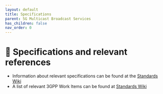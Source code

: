 ```yaml
---
layout: default
title: Specifications
parent: 5G Multicast Broadcast Services
has_children: false
nav_order: 0
---
```

# 📑 Specifications and relevant references
* Information about relevant specifications can be found at the [Standards Wiki](https://github.com/5G-MAG/Standards/wiki/5G-Multicast-Broadcast-Services-(5MBS):-Relevant-Specifications)
* A list of relevant 3GPP Work Items can be found at [Standards Wiki](https://github.com/5G-MAG/Standards/wiki/5G-Multicast-Broadcast-Services-(5MBS):-Relevant-Work-Items)
